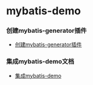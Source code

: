 # mybatis-demo

### 创建mybatis-generator插件
* [创建mybatis-generator插件](https://blog.csdn.net/u013806366/article/details/80353622)

### 集成mybatis-demo文档
* [集成mybatis-demo](https://www.cnblogs.com/peterxiao/p/7779188.html)
